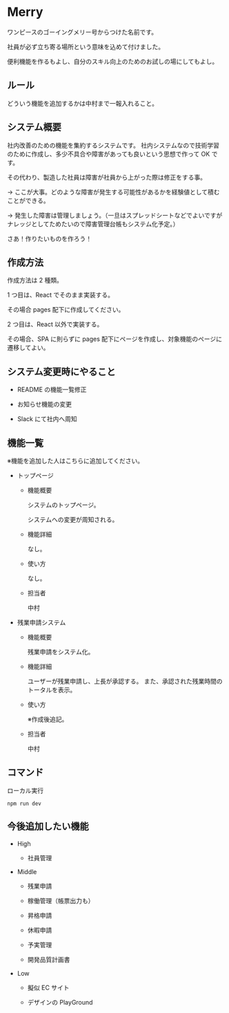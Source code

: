 # Merry

ワンピースのゴーイングメリー号からつけた名前です。

社員が必ず立ち寄る場所という意味を込めて付けました。

便利機能を作るもよし、自分のスキル向上のためのお試しの場にしてもよし。

## ルール

どういう機能を追加するかは中村まで一報入れること。

## システム概要

社内改善のための機能を集約するシステムです。
社内システムなので技術学習のために作成し、多少不具合や障害があっても良いという思想で作って OK です。

その代わり、製造した社員は障害が社員から上がった際は修正をする事。

→ ここが大事。どのような障害が発生する可能性があるかを経験値として積むことができる。

→ 発生した障害は管理しましょう。（一旦はスプレッドシートなどでよいですがナレッジとしてためたいので障害管理台帳もシステム化予定。）

さあ！作りたいものを作ろう！

## 作成方法

作成方法は 2 種類。

1 つ目は、React でそのまま実装する。

その場合 pages 配下に作成してください。

2 つ目は、React 以外で実装する。

その場合、SPA に則らずに pages 配下にページを作成し、対象機能のページに遷移してよい。

## システム変更時にやること

- README の機能一覧修正

- お知らせ機能の変更

- Slack にて社内へ周知

## 機能一覧

※機能を追加した人はこちらに追加してください。

- トップページ

  - 機能概要

    システムのトップページ。

    システムへの変更が周知される。

  - 機能詳細

    なし。

  - 使い方

    なし。

  - 担当者

    中村

- 残業申請システム

  - 機能概要

    残業申請をシステム化。

  - 機能詳細

    ユーザーが残業申請し、上長が承認する。
    また、承認された残業時間のトータルを表示。

  - 使い方

    ※作成後追記。

  - 担当者

    中村

## コマンド

ローカル実行

```shell
npm run dev
```

## 今後追加したい機能

- High

  - 社員管理

- Middle

  - 残業申請

  - 稼働管理（帳票出力も）

  - 昇格申請

  - 休暇申請

  - 予実管理

  - 開発品質計画書

- Low

  - 擬似 EC サイト

  - デザインの PlayGround
